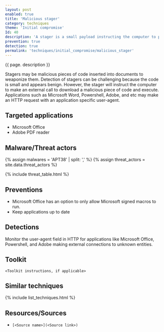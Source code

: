 ```yaml
---
layout: post
enabled: true
title: 'Malicious stager'
category: techniques
theme: 'Initial compromise'
Id: 40
description: 'A stager is a small payload instructing the computer to pull down the next phase of malicious code.'
prevention: true
detection: true
permalink: 'techniques/initial_compromise/malicious_stager'
---
```

{{ page. description }}

Stagers may be malicious pieces of code inserted into documents to weaponize them. Detection of stagers can be challenging because the code is small and appears benign. However, the stager will instruct the computer to make an external call to download a malicious piece of code and execute. Applications such as Microsoft Word, Powershell, Adobe, and etc may make an HTTP request with an application specific user-agent.

## Targeted applications

* Microsoft Office
* Adobe PDF reader

## Malware/Threat actors

<!-- Threat actors table -->
{% assign malwares = 'APT38' | split: ',' %}
{% assign threat_actors = site.data.threat_actors %}

{% include threat_table.html %}

## Preventions

* Microsoft Office has an option to only allow Microsoft signed macros to run.
* Keep applications up to date

## Detections

Monitor the user-agent field in HTTP for applications like Microsoft Office, Powershell, and Adobe making external connections to unknown entities.

## Toolkit

`<Toolkit instructions, if applicable>`

## Similar techniques

{% include list_techniques.html %}


## Resources/Sources

* `[<Source name>](<Source link>)`
